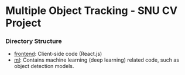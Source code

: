 # Multiple Object Tracking - SNU CV Project

### Directory Structure

* [frontend](frontend): Client-side code (React.js)
* [ml](ml): Contains machine learning (deep learning) related code, such as object detection models.
